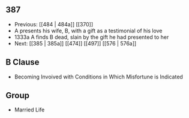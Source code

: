 ## 387
- Previous: [[484 | 484a]] [[370]] 
- A presents his wife, B, with a gift as a testimonial of his love
- 1333a A finds B dead, slain by the gift he had presented to her
- Next: [[385 | 385a]] [[474]] [[497]] [[576 | 576a]] 

## B Clause
- Becoming Invoived with Conditions in Which Misfortune is Indicated

## Group
- Married Life

